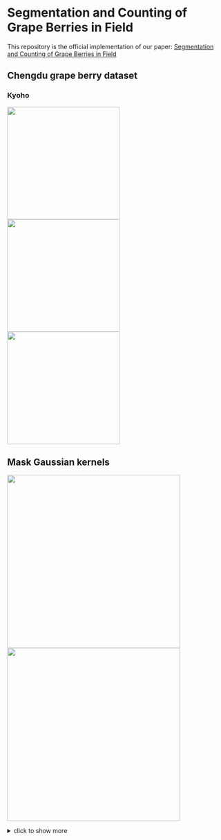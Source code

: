 # Segmentation and Counting of Grape Berries in Field
This repository is the official implementation of our paper: [Segmentation and Counting of Grape Berries in Field](https://temp)  

## Chengdu grape berry dataset
### Kyoho
<img src="https://github.com/volcanoYcc/Segmentation-and-Counting-of-Grape-Berries-in-Field/raw/master/README_images/Kyoho_1.jpg" width="260px" /><img src="https://github.com/volcanoYcc/Segmentation-and-Counting-of-Grape-Berries-in-Field/raw/master/README_images/Kyoho_2.jpg" width="260px" /><img src="https://github.com/volcanoYcc/Segmentation-and-Counting-of-Grape-Berries-in-Field/raw/master/README_images/Kyoho_3.jpg" width="260px" />

## Mask Gaussian kernels
<img src="https://github.com/volcanoYcc/Segmentation-and-Counting-of-Grape-Berries-in-Field/raw/master/README_images/Kyoho_30.jpg" width="400px" /> <img src="https://github.com/volcanoYcc/Segmentation-and-Counting-of-Grape-Berries-in-Field/raw/master/README_images/Kyoho_30_mask.jpg" width="400px" />
<details>
<summary>click to show more</summary>
<img src="https://github.com/volcanoYcc/Segmentation-and-Counting-of-Grape-Berries-in-Field/raw/master/README_images/ShineMuscat_13.jpg" width="400px" /> <img src="https://github.com/volcanoYcc/Segmentation-and-Counting-of-Grape-Berries-in-Field/raw/master/README_images/ShineMuscat_13_mask.jpg" width="400px" />
<img src="https://github.com/volcanoYcc/Segmentation-and-Counting-of-Grape-Berries-in-Field/raw/master/README_images/SummerBlack_8.jpg" width="400px" /> <img src="https://github.com/volcanoYcc/Segmentation-and-Counting-of-Grape-Berries-in-Field/raw/master/README_images/SummerBlack_8_mask.jpg" width="400px" />
</details>
